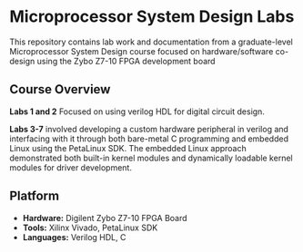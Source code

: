 # Microprocessor System Design Labs

This repository contains lab work and documentation from a graduate-level Microprocessor System Design course focused on hardware/software co-design using the Zybo Z7-10 FPGA development board

## Course Overview
 
**Labs 1 and 2** Focused on using verilog HDL for digital circuit design.

**Labs 3-7** involved developing a custom hardware peripheral in verilog and interfacing with it through both bare-metal C programming and embedded Linux using the PetaLinux SDK. 
The embedded Linux approach demonstrated both built-in kernel modules and dynamically loadable kernel modules for driver development.

## Platform

- **Hardware:** Digilent Zybo Z7-10 FPGA Board
- **Tools:** Xilinx Vivado, PetaLinux SDK
- **Languages:** Verilog HDL, C
